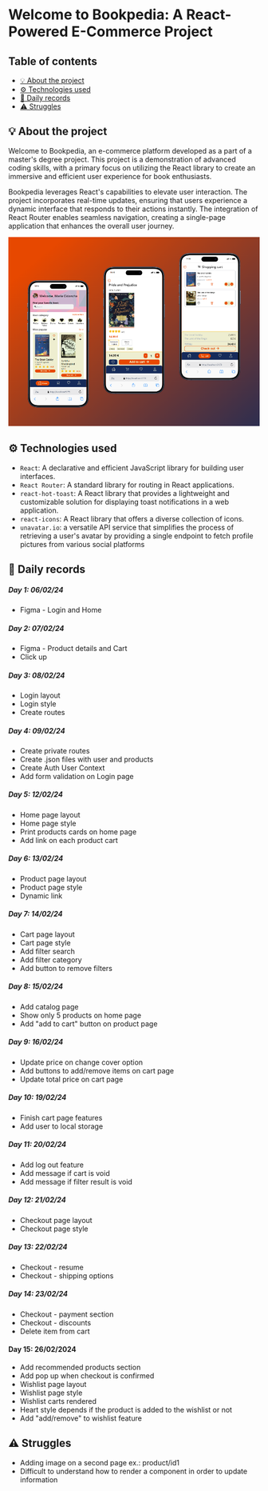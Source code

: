 # Welcome to Bookpedia: A React-Powered E-Commerce Project <!-- omit in toc -->

## Table of contents <!-- omit in toc -->

- [💡 About the project](#-about-the-project)
- [⚙️ Technologies used](#️-technologies-used)
- [📓 Daily records](#-daily-records)
- [⚠️ Struggles](#️-struggles)

## 💡 About the project

Welcome to Bookpedia, an e-commerce platform developed as a part of a master's degree project. This project is a demonstration of advanced coding skills, with a primary focus on utilizing the React library to create an immersive and efficient user experience for book enthusiasts.

Bookpedia leverages React's capabilities to elevate user interaction. The project incorporates real-time updates, ensuring that users experience a dynamic interface that responds to their actions instantly. The integration of React Router enables seamless navigation, creating a single-page application that enhances the overall user journey.

<img src="public/195shots_so.png" alt="mockup of bookpedia" width="800px"/>

## ⚙️ Technologies used

- `React`: A declarative and efficient JavaScript library for building user interfaces.
- `React Router`: A standard library for routing in React applications.
- `react-hot-toast`: A React library that provides a lightweight and customizable solution for displaying toast notifications in a web application.
- `react-icons`: A React library that offers a diverse collection of icons.
- `unavatar.io`: a versatile API service that simplifies the process of retrieving a user's avatar by providing a single endpoint to fetch profile pictures from various social platforms

## 📓 Daily records

##### Day 1: 06/02/24 <!-- omit in toc -->

- Figma - Login and Home

##### Day 2: 07/02/24 <!-- omit in toc -->

- Figma - Product details and Cart
- Click up

##### Day 3: 08/02/24 <!-- omit in toc -->

- Login layout
- Login style
- Create routes

##### Day 4: 09/02/24 <!-- omit in toc -->

- Create private routes
- Create .json files with user and products
- Create Auth User Context
- Add form validation on Login page

##### Day 5: 12/02/24 <!-- omit in toc -->

- Home page layout
- Home page style
- Print products cards on home page
- Add link on each product cart

##### Day 6: 13/02/24 <!-- omit in toc -->

- Product page layout
- Product page style
- Dynamic link

##### Day 7: 14/02/24 <!-- omit in toc -->

- Cart page layout
- Cart page style
- Add filter search
- Add filter category
- Add button to remove filters

##### Day 8: 15/02/24 <!-- omit in toc -->

- Add catalog page
- Show only 5 products on home page
- Add "add to cart" button on product page

##### Day 9: 16/02/24 <!-- omit in toc -->

- Update price on change cover option
- Add buttons to add/remove items on cart page
- Update total price on cart page

##### Day 10: 19/02/24 <!-- omit in toc -->

- Finish cart page features
- Add user to local storage

##### Day 11: 20/02/24 <!-- omit in toc -->

- Add log out feature
- Add message if cart is void
- Add message if filter result is void

##### Day 12: 21/02/24 <!-- omit in toc -->

- Checkout page layout
- Checkout page style

##### Day 13: 22/02/24 <!-- omit in toc -->

- Checkout - resume
- Checkout - shipping options

##### Day 14: 23/02/24 <!-- omit in toc -->

- Checkout - payment section
- Checkout - discounts
- Delete item from cart

#### Day 15: 26/02/2024 <!-- omit in toc -->

- Add recommended products section
- Add pop up when checkout is confirmed
- Wishlist page layout
- Wishlist page style
- Wishlist carts rendered
- Heart style depends if the product is added to the wishlist or not
- Add "add/remove" to wishlist feature

## ⚠️ Struggles

- Adding image on a second page ex.: product/id1
- Difficult to understand how to render a component in order to update information

